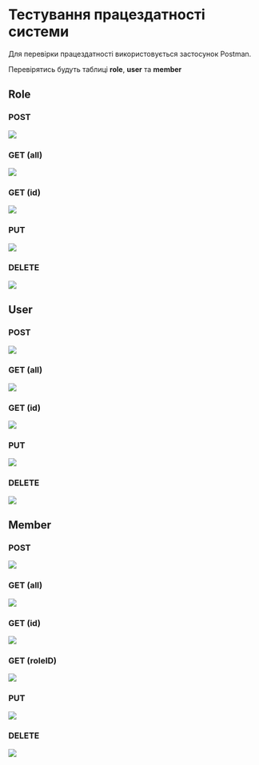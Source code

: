 # Тестування працездатності системи

Для перевірки працездатності використовується застосунок Postman.

Перевірятись будуть таблиці **role**, **user** та **member**

## Role

### POST
![](./pictures/role_add.png)

### GET (all)
![](./pictures/role_get_all.png)

### GET (id)
![](./pictures/role_get_id.png)

### PUT
![](./pictures/role_update.png)

### DELETE
![](./pictures/role_delete.png)


## User

### POST
![](./pictures/user_add.png)

### GET (all)
![](./pictures/user_get_all.png)

### GET (id)
![](./pictures/user_get_id.png)

### PUT
![](./pictures/user_update.png)

### DELETE
![](./pictures/user_delete.png)

## Member

### POST
![](./pictures/member_add.png)

### GET (all)
![](./pictures/member_get_all.png)

### GET (id)
![](./pictures/member_get_id.png)

### GET (roleID)
![](./pictures/member_get_by_role.png)

### PUT
![](./pictures/member_update.png)

### DELETE
![](./pictures/member_delete.png)

